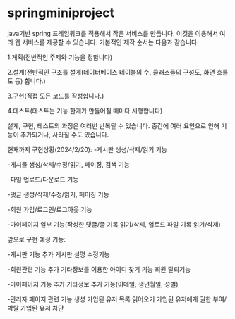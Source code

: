 # springminiproject
java기반 spring 프레임워크를 적용해서 작은 서비스를 만듭니다. 이것을 이용해서 여러 웹 서비스를 제공할 수 있습니다.
기본적인 제작 순서는 다음과 같습니다.


1.계획(전반적인 주제와 기능을 정합니다)

2.설계(전반적인 구조를 설계(데이터베이스 테이블의 수, 클래스들의 구성도, 화면 흐름도 등) 합니다.)

3.구현(직접 모든 코드를 작성합니다.)

4.테스트(테스트는 기능 한개가 만들어질 때마다 시행합니다)



설계, 구현, 테스트의 과정은 여러번 반복될 수 있습니다. 중간에 여러 요인으로 인해 기능이 추가되거나, 사라질 수도 있습니다.

현재까지 구현상황(2024/2/20):
-게시판 생성/삭제/읽기 기능 

-게시물 생성/삭제/수정/읽기, 페이징, 검색 기능

-파일 업로드/다운로드 기능

-댓글 생성/삭제/수정/읽기, 페이징 기능

-회원 가입/로그인/로그아웃 기능

-마이페이지 일부 기능(작성한 댓글/글 기록 읽기/삭제, 업로드 파일 기록 읽기/삭제)




앞으로 구현 예정 기능:

-게시판 기능 추가
게시판 설명 수정기능

-회원관련 기능 추가
기타정보를 이용한 아이디 찾기 기능
회원 탈퇴기능

-마이페이지 기능 추가
기타정보 추가 기능(이메일, 생년월일, 성별)

-관리자 페이지 관련 기능 생성
가입된 유저 목록 읽어오기 
가입된 유저에게 권한 부여/박탈
가입된 유저 차단
